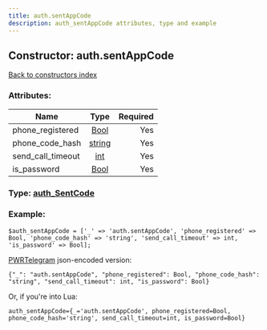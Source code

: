 ```yaml
---
title: auth.sentAppCode
description: auth_sentAppCode attributes, type and example
---
```

## Constructor: auth.sentAppCode  
[Back to constructors index](index.md)



### Attributes:

| Name     |    Type       | Required |
|----------|:-------------:|---------:|
|phone\_registered|[Bool](../types/Bool.md) | Yes|
|phone\_code\_hash|[string](../types/string.md) | Yes|
|send\_call\_timeout|[int](../types/int.md) | Yes|
|is\_password|[Bool](../types/Bool.md) | Yes|



### Type: [auth\_SentCode](../types/auth_SentCode.md)


### Example:

```
$auth_sentAppCode = ['_' => 'auth.sentAppCode', 'phone_registered' => Bool, 'phone_code_hash' => 'string', 'send_call_timeout' => int, 'is_password' => Bool];
```  

[PWRTelegram](https://pwrtelegram.xyz) json-encoded version:

```
{"_": "auth.sentAppCode", "phone_registered": Bool, "phone_code_hash": "string", "send_call_timeout": int, "is_password": Bool}
```


Or, if you're into Lua:  


```
auth_sentAppCode={_='auth.sentAppCode', phone_registered=Bool, phone_code_hash='string', send_call_timeout=int, is_password=Bool}

```


